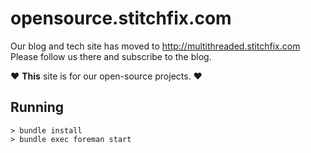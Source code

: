 # opensource.stitchfix.com

Our blog and tech site has moved to http://multithreaded.stitchfix.com  Please follow us there and
subscribe to the blog.

 :heart: **This** site is for our open-source projects.  :heart:

## Running

```
> bundle install
> bundle exec foreman start
```
